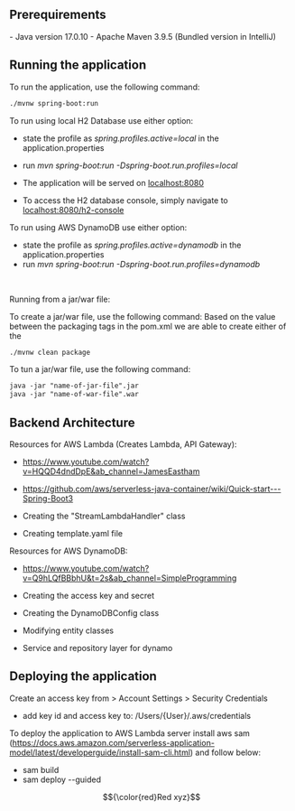 <h2>Prerequirements</h2>
- Java version 17.0.10
- Apache Maven 3.9.5 (Bundled version in IntelliJ) 

<h2>Running the application</h2>

To run the application, use the following command: 

```diff
./mvnw spring-boot:run
```

To run using local H2 Database use either option:
- state the profile as <i>spring.profiles.active=local</i> in the application.properties 
- run <i>mvn spring-boot:run -Dspring-boot.run.profiles=local</i>


- The application will be served on [localhost:8080](http://localhost:8080/)
- To access the H2 database console, simply navigate to [localhost:8080/h2-console](http://localhost:8080/h2-console/)

To run using AWS DynamoDB use either option:
- state the profile as <i>spring.profiles.active=dynamodb</i> in the application.properties
- run <i>mvn spring-boot:run -Dspring-boot.run.profiles=dynamodb</i>

<br/>

Running from a jar/war file:

To create a jar/war file, use the following command:
Based on the value between the packaging tags in the pom.xml we are able to create either of the 
```diff
./mvnw clean package
```

To tun a jar/war file, use the following command:
```diff
java -jar "name-of-jar-file".jar
java -jar "name-of-war-file".war 
```

<h2>Backend Architecture</h2>

Resources for AWS Lambda (Creates Lambda, API Gateway):
- https://www.youtube.com/watch?v=HQQD4dndDpE&ab_channel=JamesEastham
- https://github.com/aws/serverless-java-container/wiki/Quick-start---Spring-Boot3


- Creating the "StreamLambdaHandler" class 
- Creating template.yaml file


Resources for AWS DynamoDB:
- https://www.youtube.com/watch?v=Q9hLQfBBbhU&t=2s&ab_channel=SimpleProgramming


- Creating the access key and secret
- Creating the DynamoDBConfig class
- Modifying entity classes
- Service and repository layer for dynamo

<h2>Deploying the application</h2>

Create an access key from > Account Settings > Security Credentials
- add key id and access key to: /Users/{User}/.aws/credentials


To deploy the application to AWS Lambda server install aws sam (https://docs.aws.amazon.com/serverless-application-model/latest/developerguide/install-sam-cli.html) and follow below:
- sam build
- sam deploy --guided

$${\color{red}Red xyz}$$


